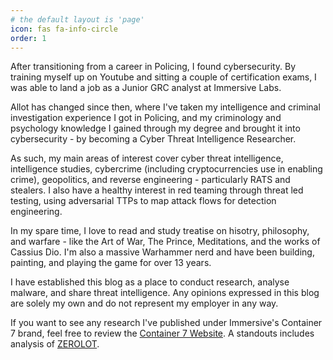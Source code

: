 ```yaml
---
# the default layout is 'page'
icon: fas fa-info-circle
order: 1
---
```


After transitioning from a career in Policing, I found cybersecurity. By training myself up on Youtube and sitting a couple of certification exams, I was able to land a job as a Junior GRC analyst at Immersive Labs.

Allot has changed since then, where I've taken my intelligence and criminal investigation experience I got in Policing, and my criminology and psychology knowledge I gained through my degree and brought it into cybersecurity - by becoming a Cyber Threat Intelligence Researcher.

As such, my main areas of interest cover cyber threat intelligence, intelligence studies, cybercrime (including cryptocurrencies use in enabling crime), geopolitics, and reverse engineering - particularly RATS and stealers. I also have a healthy interest in red teaming through threat led testing, using adversarial TTPs to map attack flows for detection engineering.

In my spare time, I love to read and study treatise on hisotry, philosophy, and warfare - like the Art of War, The Prince, Meditations, and the works of Cassius Dio. I'm also a massive Warhammer nerd and have been building, painting, and playing the game for over 13 years.

I have established this blog as a place to conduct research, analyse malware, and share threat intelligence. Any opinions expressed in this blog are solely my own and do not represent my employer in any way. 

If you want to see any research I've published under Immersive's Container 7 brand, feel free to review the [Container 7 Website](https://www.immersivelabs.com/container7#Section-C7-3). A standouts includes analysis of [ZEROLOT](https://www.immersivelabs.com/resources/blog/zerolot-analysis-inside-sandworms-destructive-new-wiper).



